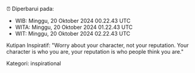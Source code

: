 ⏰ Diperbarui pada:
- WIB: Minggu, 20 Oktober 2024 00.22.43 UTC
- WITA: Minggu, 20 Oktober 2024 01.22.43 UTC
- WIT: Minggu, 20 Oktober 2024 02.22.43 UTC

Kutipan Inspiratif:
"Worry about your character, not your reputation. Your character is who you are, your reputation is who people think you are."


Kategori: inspirational


